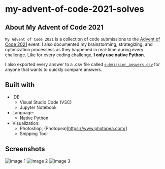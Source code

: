 # my-advent-of-code-2021-solves

## About My Advent of Code 2021

`My Advent of Code 2021` is a collection of code submissions to the [Advent of Code 2021](https://adventofcode.com/) event. I also documented my brainstorming, strategizing, and optimization processess as they happened in real-time during every challenge. Like for every coding challenge, **I only use native Python**.

I also exported every answer to a .csv file called [`submission_answers.csv`](https://github.com/cdenq/my-advent-of-code-2021-solves/blob/main/submission_answers.csv) for anyone that wants to quickly compare answers.

## Built with
- IDE:
    - Visual Studio Code (VSC)
    - Jupyter Notebook
- Language:
    - Native Python
- Visualization:
    - Photoshop, (Photopea)[https://www.photopea.com/]
    - Snipping Tool

## Screenshots
![image 1](https://user-images.githubusercontent.com/74934154/147386990-c98ad5a6-6401-4b16-86ea-e4c74059154a.png)
![image 2](https://user-images.githubusercontent.com/74934154/147386992-49d7d456-9371-44f7-9ab7-22f464bc5d00.png)
![image 3](https://user-images.githubusercontent.com/74934154/147386993-3fe52c9a-f8e5-4959-8a42-a6979d48a847.png)